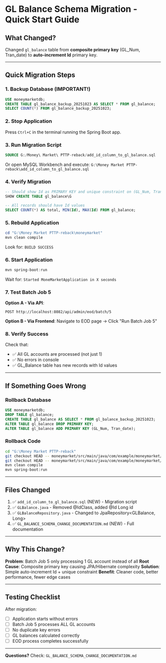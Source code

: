 # GL Balance Schema Migration - Quick Start Guide

## What Changed?

Changed `gl_balance` table from **composite primary key** (GL_Num, Tran_date) to **auto-increment Id** primary key.

---

## Quick Migration Steps

### 1. Backup Database (IMPORTANT!)

```sql
USE moneymarketdb;
CREATE TABLE gl_balance_backup_20251023 AS SELECT * FROM gl_balance;
SELECT COUNT(*) FROM gl_balance_backup_20251023;
```

### 2. Stop Application

Press `Ctrl+C` in the terminal running the Spring Boot app.

### 3. Run Migration Script

```sql
SOURCE G:/Money\ Market\ PTTP-reback/add_id_column_to_gl_balance.sql
```

Or open MySQL Workbench and execute: `G:\Money Market PTTP-reback\add_id_column_to_gl_balance.sql`

### 4. Verify Migration

```sql
-- Should show Id as PRIMARY KEY and unique constraint on (GL_Num, Tran_date)
SHOW CREATE TABLE gl_balance\G

-- All records should have Id values
SELECT COUNT(*) AS total, MIN(Id), MAX(Id) FROM gl_balance;
```

### 5. Rebuild Application

```powershell
cd "G:\Money Market PTTP-reback\moneymarket"
mvn clean compile
```

Look for: `BUILD SUCCESS`

### 6. Start Application

```powershell
mvn spring-boot:run
```

Wait for: `Started MoneMarketApplication in X seconds`

### 7. Test Batch Job 5

**Option A - Via API**:
```
POST http://localhost:8082/api/admin/eod/batch/5
```

**Option B - Via Frontend**:
Navigate to EOD page → Click "Run Batch Job 5"

### 8. Verify Success

Check that:
- ✅ All GL accounts are processed (not just 1)
- ✅ No errors in console
- ✅ GL_Balance table has new records with Id values

---

## If Something Goes Wrong

### Rollback Database

```sql
USE moneymarketdb;
DROP TABLE gl_balance;
CREATE TABLE gl_balance AS SELECT * FROM gl_balance_backup_20251023;
ALTER TABLE gl_balance DROP PRIMARY KEY;
ALTER TABLE gl_balance ADD PRIMARY KEY (GL_Num, Tran_date);
```

### Rollback Code

```bash
cd "G:\Money Market PTTP-reback"
git checkout HEAD -- moneymarket/src/main/java/com/example/moneymarket/entity/GLBalance.java
git checkout HEAD -- moneymarket/src/main/java/com/example/moneymarket/repository/GLBalanceRepository.java
mvn clean compile
mvn spring-boot:run
```

---

## Files Changed

1. ✅ `add_id_column_to_gl_balance.sql` (NEW) - Migration script
2. ✅ `GLBalance.java` - Removed @IdClass, added @Id Long id
3. ✅ `GLBalanceRepository.java` - Changed to JpaRepository<GLBalance, Long>
4. ✅ `GL_BALANCE_SCHEMA_CHANGE_DOCUMENTATION.md` (NEW) - Full documentation

---

## Why This Change?

**Problem**: Batch Job 5 only processing 1 GL account instead of all
**Root Cause**: Composite primary key causing JPA/Hibernate complexity
**Solution**: Simple auto-increment Id + unique constraint
**Benefit**: Cleaner code, better performance, fewer edge cases

---

## Testing Checklist

After migration:
- [ ] Application starts without errors
- [ ] Batch Job 5 processes ALL GL accounts
- [ ] No duplicate key errors
- [ ] GL balances calculated correctly
- [ ] EOD process completes successfully

---

**Questions?** Check: `GL_BALANCE_SCHEMA_CHANGE_DOCUMENTATION.md`
